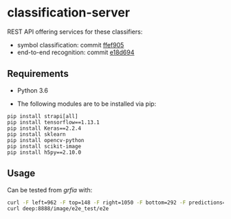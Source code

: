 # classification-server
REST API offering services for these classifiers:
- symbol classification: commit [ffef905](https://github.com/HISPAMUS/symbol-classification/commit/ffef905002a2964e6a56d7c5d6b81c43e37a3a42)
- end-to-end recognition: commit [e18d694](https://github.com/HISPAMUS/end-to-end-recognition/commit/e18d694b3081ba5e95fdca3009b04e1a72e97795)

## Requirements

- Python 3.6

- The following modules are to be installed via pip:
```
pip install strapi[all]
pip install tensorflow==1.13.1
pip install Keras==2.2.4
pip install sklearn
pip install opencv-python
pip install scikit-image
pip install h5py==2.10.0
```

## Usage

Can be tested from *grfia* with:
```bash
curl -F left=962 -F top=148 -F right=1050 -F bottom=292 -F predictions=5 deep:8888/image/symbol_test/symbol
curl deep:8888/image/e2e_test/e2e
````
